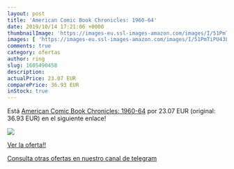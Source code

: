 ```yaml
---
layout: post
title: 'American Comic Book Chronicles: 1960-64'
date: 2019/10/14 17:21:06 +0000
thumbnailImage: 'https://images-eu.ssl-images-amazon.com/images/I/51PmTiPU43L._SL200_.jpg'
images: [ 'https://images-eu.ssl-images-amazon.com/images/I/51PmTiPU43L._SL200_.jpg' ]
comments: true
category: ofertas
author: ring
slug: 1605490458
description:
actualPrice: 23.07 EUR
comparePrice: 36.93 EUR
inStock: true
---
```


Está [American Comic Book Chronicles: 1960-64](https://www.amazon.com/dp/1605490458/?tag=redken08-20) por 23.07 EUR (original: 36.93 EUR) en el siguiente enlace!

[![](https://images-eu.ssl-images-amazon.com/images/I/51PmTiPU43L._SL200_.jpg)](https://www.amazon.com/dp/1605490458/?tag=redken08-20)

[Ver la oferta!!](https://www.amazon.com/dp/1605490458/?tag=redken08-20)

[Consulta otras ofertas en nuestro canal de telegram](https://t.me/s/ofertas25)
